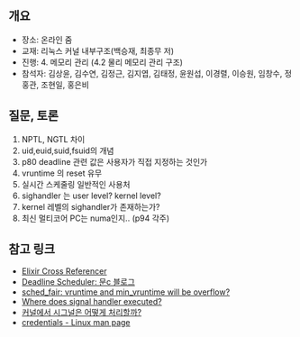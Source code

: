 ## 개요

- 장소: 온라인 줌
- 교재: 리눅스 커널 내부구조(백승재, 최종무 저)
- 진행: 4. 메모리 관리 (4.2 물리 메모리 관리 구조)
- 참석자: 김상윤, 김수연, 김정근, 김지엽, 김태정, 윤원섭, 이경렬, 이승원, 임창수, 정홍관, 조현일, 홍은비

## 질문, 토론

1. NPTL, NGTL 차이
2. uid,euid,suid,fsuid의 개념
3. p80 deadline 관련 값은 사용자가 직접 지정하는 것인가
4. vruntime 의 reset 유무
5. 실시간 스케줄링 일반적인 사용처
6. sighandler 는 user level? kernel level?
7. kernel 레벨의 sighandler가 존재하는가?
8. 최신 멀티코어 PC는 numa인지.. (p94 각주)

## 참고 링크

- [Elixir Cross Referencer](https://elixir.bootlin.com/linux/latest/source)
- [Deadline Scheduler: 문c 블로그](http://jake.dothome.co.kr/dl-scheduler/)
- [sched_fair: vruntime and min_vruntime will be overflow?](https://linux.kernel.narkive.com/BxtudLHp/sched-fair-vruntime-and-min-vruntime-will-be-overflow)
- [Where does signal handler executed?](https://stackoverflow.com/questions/27965761/where-does-signal-handler-executed)
- [커널에서 시그널은 어떻게 처리할까?](http://rousalome.egloos.com/9987169)
- [credentials - Linux man page](https://linux.die.net/man/7/credentials)